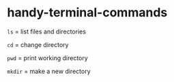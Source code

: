 # handy-terminal-commands

`ls` = list files and directories

`cd` = change directory 

`pwd` = print working directory 

`mkdir` = make a new directory 
